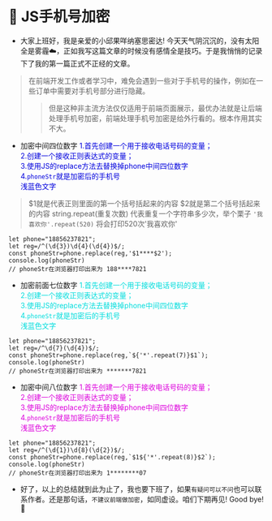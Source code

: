 # :fox_face: JS手机号加密




* 大家上班好，我是亲爱的小邱果咩纳塞思密达! 今天天气阴沉沉的，没有太阳全是雾霾☁️，正如我写这篇文章的时候没有感情全是技巧。于是我悄悄的记录下了我的第一篇正式不正经的文章。



>在前端开发工作或者学习中，难免会遇到一些对于手机号的操作，例如在一些订单中需要对手机号部分进行隐藏。
>> 但是这种非主流方法仅仅适用于前端页面展示，最优办法就是让后端处理手机号加密，前端处理手机号加密是给外行看的。根本作用其实不大。



* 加密中间四位数字
<font color="#0000dd">1.首先创建一个用于接收电话号码的变量；</font><br />
<font color="#0000dd">2.创建一个接收正则表达式的变量；</font><br />
<font color="#0000dd">3.使用JS的replace方法去替换掉phone中间四位数字</font><br />
<font color="#0000dd">4.`phoneStr`就是加密后的手机号</font><br />
<font color="#0000dd">浅蓝色文字</font><br />
> $1就是代表正则里面的第一个括号括起来的内容 $2就是第二个括号括起来的内容
> string.repeat(重复次数) 代表重复一个字符串多少次，举个栗子
`'我喜欢你'.repeat(520)`
> 将会打印520次'我喜欢你'
```
let phone="18856237821";
let reg=/^(\d{3})\d{4}(\d{4})$/;
const phoneStr=phone.replace(reg,'$1****$2');
console.log(phoneStr)
// phoneStr在浏览器打印出来为 188****7821
```



* 加密前面七位数字
<font color="#00dddd">1.首先创建一个用于接收电话号码的变量；</font><br />
<font color="#00dddd">2.创建一个接收正则表达式的变量；</font><br />
<font color="#00dddd">3.使用JS的replace方法去替换掉phone中间四位数字</font><br />
<font color="#00dddd">4.`phoneStr`就是加密后的手机号</font><br />
<font color="#00dddd">浅蓝色文字</font><br />
```
let phone="18856237821";
let reg=/^\d{7}(\d{4})$/;
const phoneStr=phone.replace(reg,`${'*'.repeat(7)}$1`);
console.log(phoneStr)
// phoneStr在浏览器打印出来为 *******7821
```



* 加密中间八位数字
<font color="#dd00dd">1.首先创建一个用于接收电话号码的变量；</font><br />
<font color="#dd00dd">2.创建一个接收正则表达式的变量；</font><br />
<font color="#dd00dd">3.使用JS的replace方法去替换掉phone中间四位数字</font><br />
<font color="#dd00dd">4.`phoneStr`就是加密后的手机号</font><br />
<font color="#dd00dd">浅蓝色文字</font><br />
```
let phone="18856237821";
let reg=/^(\d{1})\d{8}(\d{2})$/;
const phoneStr=phone.replace(reg,`$1${'*'.repeat(8)}$2`);
console.log(phoneStr)
// phoneStr在浏览器打印出来为 1********07
```



* 好了，以上的总结就到此为止了，我也要下班了，如果`有疑问可以不问`也可以联系作者。还是那句话，`不建议前端做加密`，如同虚设。咱们下期再见! Good bye! 🌸